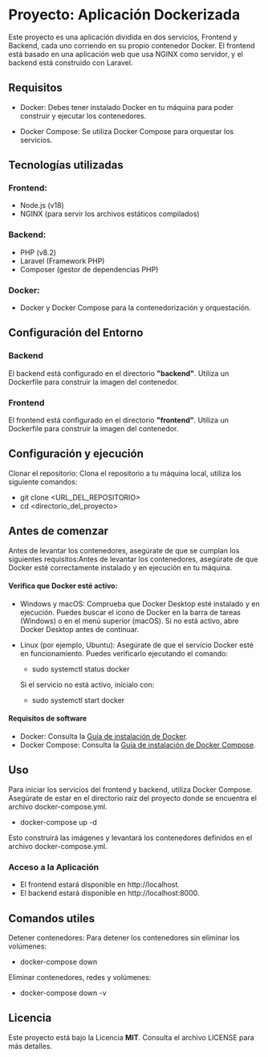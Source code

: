 
# Proyecto: Aplicación Dockerizada

Este proyecto es una aplicación dividida en dos servicios, Frontend y Backend, cada uno corriendo en su propio contenedor Docker. El frontend está basado en una aplicación web que usa NGINX como servidor, y el backend está construido con Laravel.

## Requisitos
- Docker: Debes tener instalado Docker en tu máquina para poder construir y ejecutar los contenedores.

- Docker Compose: Se utiliza Docker Compose para orquestar los servicios.

## Tecnologías utilizadas

### Frontend:
- Node.js (v18)
- NGINX (para servir los archivos estáticos compilados)

### Backend:
- PHP (v8.2)
- Laravel (Framework PHP)
- Composer (gestor de dependencias PHP)

### Docker:
- Docker y Docker Compose para la contenedorización y orquestación.

## Configuración del Entorno

### Backend

El backend está configurado en el directorio **"backend"**. Utiliza un Dockerfile para construir la imagen del contenedor.

### Frontend

El frontend está configurado en el directorio **"frontend"**. Utiliza un Dockerfile para construir la imagen del contenedor.


## Configuración y ejecución

Clonar el repositorio: Clona el repositorio a tu máquina local, utiliza los siguiente comandos:

- git clone <URL_DEL_REPOSITORIO>
- cd <directorio_del_proyecto>

## Antes de comenzar

Antes de levantar los contenedores, asegúrate de que se cumplan los siguientes requisitos:Antes de levantar los contenedores, asegúrate de que Docker esté correctamente instalado y en ejecución en tu máquina.

#### **Verifica que Docker esté activo:**

- Windows y macOS:
Comprueba que Docker Desktop esté instalado y en ejecución. Puedes buscar el icono de Docker en la barra de tareas (Windows) o en el menú superior (macOS). Si no está activo, abre Docker Desktop antes de continuar.

- Linux (por ejemplo, Ubuntu):
Asegúrate de que el servicio Docker esté en funcionamiento. Puedes verificarlo ejecutando el comando:
  * sudo systemctl status docker
  
  Si el servicio no está activo, inícialo con:
  * sudo systemctl start docker

  
#### **Requisitos de software**
  - Docker: Consulta la [Guía de instalación de Docker](https://docs.docker.com/get-docker/).
  - Docker Compose: Consulta la [Guía de instalación de Docker Compose](https://docs.docker.com/compose/install/).


## Uso
Para iniciar los servicios del frontend y backend, utiliza Docker Compose. Asegúrate de estar en el directorio raíz del proyecto donde se encuentra el archivo docker-compose.yml.


- docker-compose up -d

Esto construirá las imágenes y levantará los contenedores definidos en el archivo docker-compose.yml.

### Acceso a la Aplicación

- El frontend estará disponible en http://localhost.
- El backend estará disponible en http://localhost:8000.

## Comandos utiles

Detener contenedores: Para detener los contenedores sin eliminar los volúmenes:

- docker-compose down

Eliminar contenedores, redes y volúmenes:

- docker-compose down -v


## Licencia
Este proyecto está bajo la Licencia **MIT**. Consulta el archivo LICENSE para más detalles.
